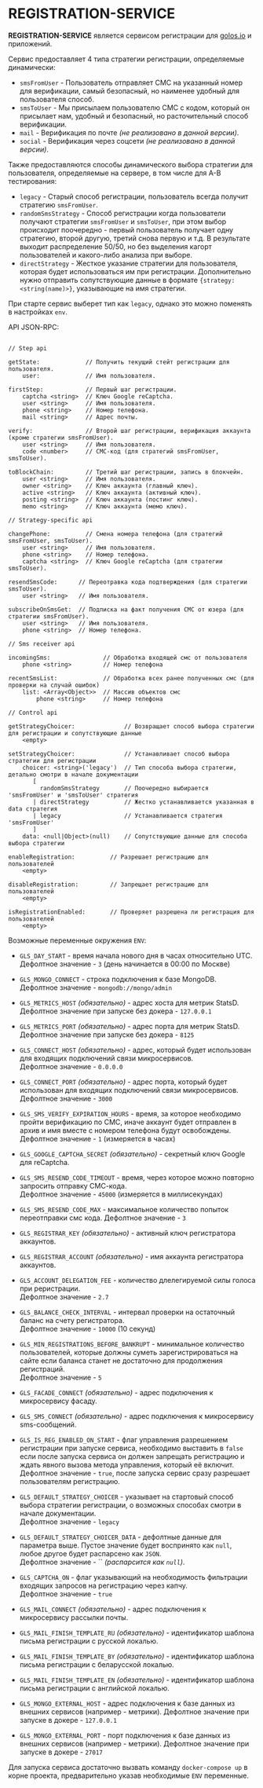 # REGISTRATION-SERVICE

**REGISTRATION-SERVICE** является сервисом регистрации для [golos.io](https://golos.io) и приложений.

Сервис предоставляет 4 типа стратегии регистрации, определяемые динамически:

-   `smsFromUser` - Пользователь отправляет СМС на указанный номер для верификации, самый безопасный, но наименее удобный для пользователя способ.
-   `smsToUser` - Мы присылаем пользователю СМС с кодом, который он присылает нам, удобный и безопасный, но расточительный способ верификации.
-   `mail` - Верификация по почте _(не реализовано в данной версии)_.
-   `social` - Верификация через соцсети _(не реализовано в данной версии)_.

Также предоставляются способы динамического выбора стратегии для пользователя, определяемые на сервере, в том числе для A-B тестирования:

-   `legacy` - Старый способ регистрации, пользователь всегда получит стратегию `smsFromUser`.
-   `randomSmsStrategy` - Способ регистрации когда пользователи получают стратегии `smsFromUser` и `smsToUser`,
    при этом выбор происходит поочередно - первый пользователь получает одну стратегию, второй другую, третий снова первую и т.д.
    В результате выходит распределение 50/50, но без выделения кагорт пользователей и какого-либо анализа при выборе.
-   `directStrategy` - Жесткое указание стратегии для пользователя, которая будет использоваться им при регистрации.
    Дополнительно нужно отправить сопутствующие данные в формате `{strategy: <string(name)>}`, указывающие на имя стратегии.

При старте сервис выберет тип как `legacy`, однако это можно поменять в настройках `env`.

API JSON-RPC:

```

// Step api

getState:             // Получить текущий стейт регистрации для пользователя.
    user:             // Имя пользователя.

firstStep:            // Первый шаг регистрации.
    captcha <string>  // Ключ Google reCaptcha.
    user <string>     // Имя пользователя.
    phone <string>    // Номер телефона.
    mail <string>     // Адрес почты.

verify:               // Второй шаг регистрации, верификация аккаунта (кроме стратегии smsFromUser).
    user <string>     // Имя пользователя.
    code <number>     // СМС-код (для стратегий smsFromUser, smsToUser).

toBlockChain:         // Третий шаг регистрации, запись в блокчейн.
    user <string>     // Имя пользователя.
    owner <string>    // Ключ аккаунта (главный ключ).
    active <string>   // Ключ аккаунта (активный ключ).
    posting <string>  // Ключ аккаунта (постинг ключ).
    memo <string>     // Ключ аккаунта (мемо ключ).

// Strategy-specific api

changePhone:          // Смена номера телефона (для стратегий smsFromUser, smsToUser).
    user <string>     // Имя пользователя.
    phone <string>    // Номер телефона.
    captcha <string>  // Ключ Google reCaptcha (для стратегии smsToUser).

resendSmsCode:      // Переотравка кода подтверждения (для стратегии smsToUser).
    user <string>   // Имя пользователя.

subscribeOnSmsGet:  // Подписка на факт получения СМС от юзера (для стратегии smsFromUser).
    user <string>   // Имя пользователя.
    phone <string>  // Номер телефона.

// Sms receiver api

incomingSms:               // Обработка входящей смс от пользователя
    phone <string>         // Номер телефона

recentSmsList:             // Обработка всех ранее полученных смс (для проверки на случай ошибок)
    list: <Array<Object>>  // Массив объектов смс
        phone <string>     // Номер телефона

// Control api

getStrategyChoicer:              // Возвращает способ выбора стратегии для регистрации и сопутствующие данные
    <empty>

setStrategyChoicer:              // Устанавливает способ выбора стратегии для регистрации
    choicer: <string>('legacy')  // Тип способа выбора стратегии, детально смотри в начале документации
       [
         randomSmsStrategy       // Поочередно выбирается 'smsFromUser' и 'smsToUser' стратегия
       | directStrategy          // Жестко устанавливается указанная в data стратегия
       | legacy                  // Устанавливается стратегия 'smsFromUser'
       ]
    data: <null|Object>(null)    // Сопутствующие данные для способа выбора стратегии

enableRegistration:          // Разрешает регистрацию для пользователей
    <empty>

disableRegistration:         // Запрещает регистрацию для пользователей
    <empty>

isRegistrationEnabled:       // Проверяет разрешена ли регистрация для пользователей
    <empty>
```

Возможные переменные окружения `ENV`:

-   `GLS_DAY_START` - время начала нового дня в часах относительно UTC.  
    Дефолтное значение - `3` (день начинается в 00:00 по Москве)

-   `GLS_MONGO_CONNECT` - строка подключения к базе MongoDB.  
    Дефолтное значение - `mongodb://mongo/admin`

-   `GLS_METRICS_HOST` _(обязательно)_ - адрес хоста для метрик StatsD.  
    Дефолтное значение при запуске без докера - `127.0.0.1`

-   `GLS_METRICS_PORT` _(обязательно)_ - адрес порта для метрик StatsD.  
    Дефолтное значение при запуске без докера - `8125`

-   `GLS_CONNECT_HOST` _(обязательно)_ - адрес, который будет использован для входящих подключений связи микросервисов.  
    Дефолтное значение - `0.0.0.0`

-   `GLS_CONNECT_PORT` _(обязательно)_ - адрес порта, который будет использован для входящих подключений связи микросервисов.  
    Дефолтное значение - `3000`

-   `GLS_SMS_VERIFY_EXPIRATION_HOURS` - время, за которое необходимо пройти верификацию по СМС, иначе аккаунт будет отправлен в архив и имя вместе с номером телефона будут освобождены.  
    Дефолтное значение - `1` (измеряется в часах)

-   `GLS_GOOGLE_CAPTCHA_SECRET` _(обязательно)_ - секретный ключ Google для reCaptcha.

-   `GLS_SMS_RESEND_CODE_TIMEOUT` - время, через которое можно повторно запросить отправку СМС-кода.  
    Дефолтное значение - `45000` (измеряется в миллисекундах)

-   `GLS_SMS_RESEND_CODE_MAX` - максимальное количество попыток переотправки смс кода.
    Дефолтное значение - `3`

-   `GLS_REGISTRAR_KEY` _(обязательно)_ - активный ключ регистратора аккаунтов.

-   `GLS_REGISTRAR_ACCOUNT` _(обязательно)_ - имя аккаунта регистратора аккаунтов.

-   `GLS_ACCOUNT_DELEGATION_FEE` - количество длелегируемой силы голоса при реристрации.  
    Дефолтное значение - `2.7`

-   `GLS_BALANCE_CHECK_INTERVAL` - интервал проверки на остаточный баланс на счету регистратора.  
    Дефолтное значение - `10000` (10 секунд)

-   `GLS_MIN_REGISTRATIONS_BEFORE_BANKRUPT` - минимальное количество пользователей, которые должны суметь зарегистрироваться на сайте если баланса станет не достаточно для продолжения регистраций.  
    Дефолтное значение - `5`

-   `GLS_FACADE_CONNECT` _(обязательно)_ - адрес подключения к микросервису фасаду.

-   `GLS_SMS_CONNECT` _(обязательно)_ - адрес подключения к микросервису sms-сообщений.

-   `GLS_IS_REG_ENABLED_ON_START` - флаг управления разрешением регистрации при запуске сервиса, необходимо выставить в `false` если после запуска сервиса он должен запрещать регистрацию и ждать явного вызова метода управления, который её включит.  
    Дефолтное значение - `true`, после запуска сервис сразу разрешает пользователям регистрацию.

-   `GLS_DEFAULT_STRATEGY_CHOICER` - указывает на стартовый способ выбора стратегии регистрации, о возможных способах смотри в начале документации.  
    Дефолтное значение - `legacy`

-   `GLS_DEFAULT_STRATEGY_CHOICER_DATA` - дефолтные данные для параметра выше. Пустое значение будет воспринято как `null`, любое другое будет распарсено как `JSON`.  
    Дефолтное значение - `` _(распарсится как `null`)_.

-   `GLS_CAPTCHA_ON` - флаг указывающий на необходимость фильтрации входящих запросов на регистрацию через капчу.  
    Дефолтное значение - `true`

-   `GLS_MAIL_CONNECT` _(обязательно)_ - адрес подключения к микросервису рассылки почты.

-   `GLS_MAIL_FINISH_TEMPLATE_RU` _(обязательно)_ - идентификатор шаблона письма регистрации с русской локалью.

-   `GLS_MAIL_FINISH_TEMPLATE_BY` _(обязательно)_ - идентификатор шаблона письма регистрации с беларусской локалью.

-   `GLS_MAIL_FINISH_TEMPLATE_EN` _(обязательно)_ - идентификатор шаблона письма регистрации с английской локалью.

-   `GLS_MONGO_EXTERNAL_HOST` - адрес подключения к базе данных из внешних сервисов (например - метрики).
    Дефолтное значение при запуске в докере - `127.0.0.1`

-   `GLS_MONGO_EXTERNAL_PORT` - порт подключения к базе данных из внешних сервисов (например - метрики).
    Дефолтное значение при запуске в докере - `27017`

Для запуска сервиса достаточно вызвать команду `docker-compose up` в корне проекта, предварительно указав
необходимые `ENV` переменные.
